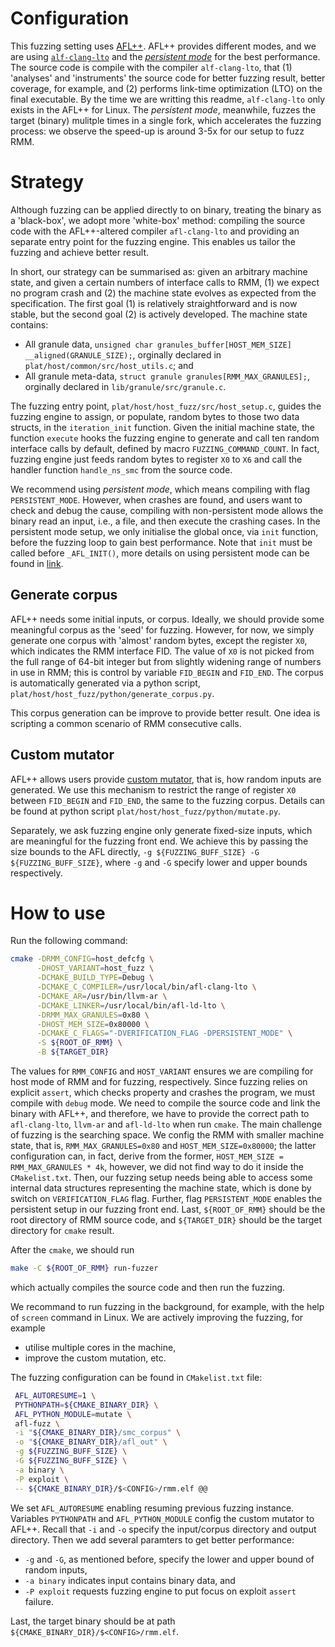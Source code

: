 # Configuration

This fuzzing setting uses [AFL++](https://github.com/AFLplusplus/AFLplusplus).
AFL++ provides different modes, and we are using [`alf-clang-lto`](https://github.com/AFLplusplus/AFLplusplus/blob/stable/instrumentation/README.lto.md) and the [_persistent mode_](https://github.com/AFLplusplus/AFLplusplus/blob/stable/instrumentation/README.persistent_mode.md) for the best performance.
The source code is compile with the compiler `alf-clang-lto`, that (1) 'analyses' and 'instruments' the source code for better fuzzing result, better coverage, for example, and (2) performs link-time optimization (LTO) on the final executable.
By the time we are writting this readme, `alf-clang-lto` only exists in the AFL++ for Linux.
The _persistent mode_, meanwhile, fuzzes the target (binary) mulitple times in a single fork, which accelerates the fuzzing process: we observe the speed-up is around 3-5x for our setup to fuzz RMM.

# Strategy

Although fuzzing can be applied directly to on binary, treating the binary as a 'black-box', we adopt more 'white-box' method: compiling the source code with the AFL++-altered compiler `afl-clang-lto` and providing an separate entry point for the fuzzing engine.
This enables us tailor the fuzzing and achieve better result.

In short, our strategy can be summarised as: given an arbitrary machine state, and given a certain numbers of interface calls to RMM, (1) we expect no program crash and (2) the machine state evolves as expected from the specification.
The first goal (1) is relatively straightforward and is now stable, but the second goal (2) is actively developed.
The machine state contains:

* All granule data, `unsigned char granules_buffer[HOST_MEM_SIZE] __aligned(GRANULE_SIZE);`, orginally declared in `plat/host/common/src/host_utils.c`; and
* All granule meta-data, `struct granule granules[RMM_MAX_GRANULES];`, orginally declared in `lib/granule/src/granule.c`.

The fuzzing entry point, `plat/host/host_fuzz/src/host_setup.c`, guides the fuzzing engine to assign, or populate, random bytes to those two data structs, in the `iteration_init` function.
Given the initial machine state, the function `execute` hooks the fuzzing engine to generate and call ten random interface calls by default, defined by macro `FUZZING_COMMAND_COUNT`.
In fact, fuzzing engine just feeds random bytes to register `X0` to `X6` and call the handler function `handle_ns_smc` from the source code.

We recommend using _persistent mode_, which means compiling with flag `PERSISTENT_MODE`.
However, when crashes are found, and users want to check and debug the cause, compiling with non-persistent mode allows the binary read an input, i.e., a file, and then execute the crashing cases.
In the persistent mode setup, we only initialise the global once, via `init` function, before the fuzzing loop to gain best performance.
Note that `init` must be called before `_AFL_INIT()`, more details on using persistent mode can be found in [link](https://github.com/AFLplusplus/AFLplusplus/blob/stable/instrumentation/README.persistent_mode.md).

## Generate corpus

AFL++ needs some initial inputs, or corpus.
Ideally, we should provide some meaningful corpus as the 'seed' for fuzzing.
However, for now, we simply generate one corpus with 'almost' random bytes, except the register `X0`,
which indicates the RMM interface FID.
The value of `X0` is not picked from the full range of 64-bit integer but from slightly widening range of numbers in use in RMM; this is control by variable `FID_BEGIN` and `FID_END`.
The corpus is automatically generated via a python script, `plat/host/host_fuzz/python/generate_corpus.py`.

This corpus generation can be improve to provide better result.
One idea is scripting a common scenario of RMM consecutive calls.

## Custom mutator

AFL++ allows users provide [custom mutator](https://github.com/AFLplusplus/AFLplusplus/blob/stable/docs/custom_mutators.md), that is, how random inputs are generated.
We use this mechanism to restrict the range of register `X0` between `FID_BEGIN` and `FID_END`, the same to the fuzzing corpus.
Details can be found at python script `plat/host/host_fuzz/python/mutate.py`.

Separately, we ask fuzzing engine only generate fixed-size inputs, which are meaningful for the fuzzing front end.
We achieve this by passing the size bounds to the AFL directly, `-g ${FUZZING_BUFF_SIZE} -G ${FUZZING_BUFF_SIZE}`, where `-g` and `-G` specify lower and upper bounds respectively.

# How to use

Run the following command:
```bash
cmake -DRMM_CONFIG=host_defcfg \
      -DHOST_VARIANT=host_fuzz \
      -DCMAKE_BUILD_TYPE=Debug \
      -DCMAKE_C_COMPILER=/usr/local/bin/afl-clang-lto \
      -DCMAKE_AR=/usr/bin/llvm-ar \
      -DCMAKE_LINKER=/usr/local/bin/afl-ld-lto \
      -DRMM_MAX_GRANULES=0x80 \
      -DHOST_MEM_SIZE=0x80000 \
      -DCMAKE_C_FLAGS="-DVERIFICATION_FLAG -DPERSISTENT_MODE" \
      -S ${ROOT_OF_RMM} \
      -B ${TARGET_DIR}
```
The values for `RMM_CONFIG` and `HOST_VARIANT` ensures we are compiling for host mode of RMM and for fuzzing, respectively.
Since fuzzing relies on explicit `assert`, which checks property and crashes the program, we must compile with `debug` mode.
We need to compile the source code and link the binary with AFL++, and therefore, we have to provide the correct path to `afl-clang-lto`, `llvm-ar` and `afl-ld-lto` when run `cmake`.
The main challenge of fuzzing is the searching space.
We config the RMM with smaller machine state, that is, `RMM_MAX_GRANULES=0x80` and `HOST_MEM_SIZE=0x80000`; the latter configuration can, in fact, derive from the former, `HOST_MEM_SIZE = RMM_MAX_GRANULES * 4k`, 
however, we did not find way to do it inside the `CMakelist.txt`.
Then, our fuzzing setup needs being able to access some internal data structures representing the machine state, which is done by switch on `VERIFICATION_FLAG` flag.
Further, flag `PERSISTENT_MODE` enables the persistent setup in our fuzzing front end.
Last, `${ROOT_OF_RMM}` should be the root directory of RMM source code, and `${TARGET_DIR}` should be the target directory for `cmake` result.

After the `cmake`, we should run 
```bash
make -C ${ROOT_OF_RMM} run-fuzzer
```
which actually compiles the source code and then run the fuzzing. 

We recommand to run fuzzing in the background, for example, with the help of `screen` command in Linux.
We are actively improving the fuzzing, for example

* utilise multiple cores in the machine,
* improve the custom mutation, etc.

The fuzzing configuration can be found in `CMakelist.txt` file:
```bash
 AFL_AUTORESUME=1 \
 PYTHONPATH=${CMAKE_BINARY_DIR} \
 AFL_PYTHON_MODULE=mutate \
 afl-fuzz \
 -i "${CMAKE_BINARY_DIR}/smc_corpus" \
 -o "${CMAKE_BINARY_DIR}/afl_out" \
 -g ${FUZZING_BUFF_SIZE} \
 -G ${FUZZING_BUFF_SIZE} \
 -a binary \
 -P exploit \
 -- ${CMAKE_BINARY_DIR}/$<CONFIG>/rmm.elf @@
```
We set `AFL_AUTORESUME` enabling resuming previous fuzzing instance.
Variables `PYTHONPATH` and `AFL_PYTHON_MODULE` config the custom mutator to AFL++.
Recall that `-i` and `-o` specify the input/corpus directory and output directory.
Then we add several paramters to get better performance:

* `-g` and `-G`, as mentioned before, specify the lower and upper bound of random inputs,
* `-a binary` indicates input contains binary data, and
* `-P exploit` requests fuzzing engine to put focus on exploit `assert` failure.

Last, the target binary should be at path `${CMAKE_BINARY_DIR}/$<CONFIG>/rmm.elf`.
